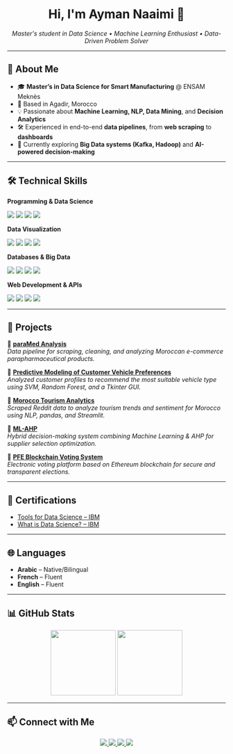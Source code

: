 <h1 align="center">Hi, I'm Ayman Naaimi 👋</h1>

<p align="center">
  <em>Master's student in Data Science • Machine Learning Enthusiast • Data-Driven Problem Solver</em>
</p>

---

## 🚀 About Me
- 🎓 **Master’s in Data Science for Smart Manufacturing** @ ENSAM Meknès  
- 📍 Based in Agadir, Morocco  
- 💡 Passionate about **Machine Learning, NLP, Data Mining**, and **Decision Analytics**  
- 🛠 Experienced in end-to-end **data pipelines**, from **web scraping** to **dashboards**  
- 🌱 Currently exploring **Big Data systems (Kafka, Hadoop)** and **AI-powered decision-making**  

---

## 🛠 Technical Skills

**Programming & Data Science**  
<p>
  <img src="https://img.shields.io/badge/Python-3776AB?style=for-the-badge&logo=python&logoColor=white"/>
  <img src="https://img.shields.io/badge/Java-007396?style=for-the-badge&logo=java&logoColor=white"/>
  <img src="https://img.shields.io/badge/C++-00599C?style=for-the-badge&logo=c%2B%2B&logoColor=white"/>
  <img src="https://img.shields.io/badge/Solidity-363636?style=for-the-badge&logo=solidity&logoColor=white"/>
</p>

**Data Visualization**  
<p>
  <img src="https://img.shields.io/badge/Power%20BI-F2C811?style=for-the-badge&logo=powerbi&logoColor=black"/>
  <img src="https://img.shields.io/badge/Streamlit-FF4B4B?style=for-the-badge&logo=streamlit&logoColor=white"/>
  <img src="https://img.shields.io/badge/Plotly-3F4F75?style=for-the-badge&logo=plotly&logoColor=white"/>
  <img src="https://img.shields.io/badge/Folium-77B829?style=for-the-badge"/>
</p>

**Databases & Big Data**  
<p>
  <img src="https://img.shields.io/badge/MySQL-4479A1?style=for-the-badge&logo=mysql&logoColor=white"/>
  <img src="https://img.shields.io/badge/MongoDB-4EA94B?style=for-the-badge&logo=mongodb&logoColor=white"/>
  <img src="https://img.shields.io/badge/Apache%20Kafka-231F20?style=for-the-badge&logo=apachekafka&logoColor=white"/>
  <img src="https://img.shields.io/badge/Hadoop-FFCC00?style=for-the-badge&logo=apachehadoop&logoColor=black"/>
</p>

**Web Development & APIs**  
<p>
  <img src="https://img.shields.io/badge/HTML5-E34F26?style=for-the-badge&logo=html5&logoColor=white"/>
  <img src="https://img.shields.io/badge/CSS3-1572B6?style=for-the-badge&logo=css3&logoColor=white"/>
  <img src="https://img.shields.io/badge/Django-092E20?style=for-the-badge&logo=django&logoColor=white"/>
  <img src="https://img.shields.io/badge/React-61DAFB?style=for-the-badge&logo=react&logoColor=black"/>
</p>

---

## 📂 Projects

🔹 **[paraMed Analysis](https://github.com/6ym6n/paraMed_analysis)**  
*Data pipeline for scraping, cleaning, and analyzing Moroccan e-commerce parapharmaceutical products.*

🔹 **[Predictive Modeling of Customer Vehicle Preferences](https://github.com/6ym6n/Predictive-Modeling-of-Customer-Vehicle-Preferences)**  
*Analyzed customer profiles to recommend the most suitable vehicle type using SVM, Random Forest, and a Tkinter GUI.*

🔹 **[Morocco Tourism Analytics](https://github.com/6ym6n/morocco-tourism-analytics)**  
*Scraped Reddit data to analyze tourism trends and sentiment for Morocco using NLP, pandas, and Streamlit.*

🔹 **[ML-AHP](https://github.com/6ym6n/ML-AHP)**  
*Hybrid decision-making system combining Machine Learning & AHP for supplier selection optimization.*

🔹 **[PFE Blockchain Voting System](https://github.com/6ym6n/PFE_BLOCKCHAIN)**  
*Electronic voting platform based on Ethereum blockchain for secure and transparent elections.*

---

## 📜 Certifications
- [Tools for Data Science – IBM](https://coursera.org/share/802afa88ad29bfd64268cf303727d5cb)  
- [What is Data Science? – IBM](https://coursera.org/share/98f15e8ca427e3010e57228d9a1e7b62)  

---

## 🌐 Languages
- **Arabic** – Native/Bilingual  
- **French** – Fluent  
- **English** – Fluent  

---

## 📊 GitHub Stats
<p align="center">
  <img src="https://github-readme-stats.vercel.app/api?username=6ym6n&show_icons=true&theme=radical" height="150"/>
  <img src="https://github-readme-stats.vercel.app/api/top-langs/?username=6ym6n&layout=compact&theme=radical" height="150"/>
</p>

---

## 📫 Connect with Me
<p align="center">
  <a href="mailto:aymannaaimi@gmail.com">
    <img src="https://img.shields.io/badge/Email-D14836?style=for-the-badge&logo=gmail&logoColor=white"/>
  </a>
  <a href="https://www.linkedin.com/in/aymannaaimi/">
    <img src="https://img.shields.io/badge/LinkedIn-0A66C2?style=for-the-badge&logo=linkedin&logoColor=white"/>
  </a>
  <a href="https://www.kaggle.com/aymannaaimi">
    <img src="https://img.shields.io/badge/Kaggle-20BEFF?style=for-the-badge&logo=kaggle&logoColor=white"/>
  </a>
  <a href="https://github.com/6ym6n">
    <img src="https://img.shields.io/badge/GitHub-181717?style=for-the-badge&logo=github&logoColor=white"/>
  </a>
</p>
